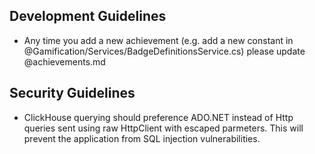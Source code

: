 ## Development Guidelines

- Any time you add a new achievement (e.g. add a new constant in @Gamification/Services/BadgeDefinitionsService.cs) please update @achievements.md 

## Security Guidelines

- ClickHouse querying should preference ADO.NET instead of Http queries sent using raw HttpClient with escaped parmeters. This will prevent the application from SQL injection vulnerabilities.